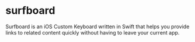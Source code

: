 # surfboard
Surfboard is an iOS Custom Keyboard written in Swift that helps you provide links to related content quickly without having to leave your current app.
